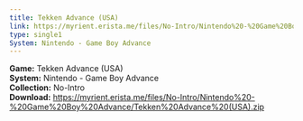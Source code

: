 ```yaml
---
title: Tekken Advance (USA)
link: https://myrient.erista.me/files/No-Intro/Nintendo%20-%20Game%20Boy%20Advance/Tekken%20Advance%20(USA).zip
type: single1
System: Nintendo - Game Boy Advance
---
```

<b>Game:</b> Tekken Advance (USA)<br>
<b>System:</b> Nintendo - Game Boy Advance<br>
<b>Collection:</b> No-Intro<br>
<b>Download:</b> https://myrient.erista.me/files/No-Intro/Nintendo%20-%20Game%20Boy%20Advance/Tekken%20Advance%20(USA).zip